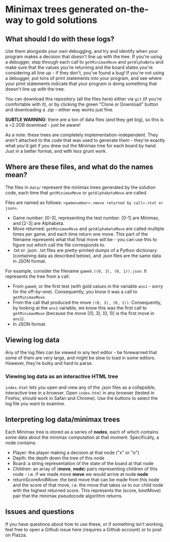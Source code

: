 # Minimax trees generated on-the-way to gold solutions

## What should I do with these logs?
Use them alongside your own debugging, and try and identify when your program makes a decision that doesn't line up with the tree. If you're using a debugger, step through each call to `getMinimaxMove` and `getAlphaBeta` and make sure that the values you're returning and the board states you're considering all line up - if they don't, you've found a bug! If you're not using a debugger, put tons of print statements into your program, and see where your print statements indicate that your program is doing something that doesn't line up with the tree.

You can download this repository (all the files here) either via `git` (if you're comfortable with it), or by clicking the green "Clone or Download" button and downloading a .zip - either way works just fine.

**SUBTLE WARNING**: there are a ton of data files (and they get big), so this is a ~2.2GB download - just be aware!

As a note: these trees are completely implementation-independent. They aren't attached to the code that was used to generate them - they're exactly what you'd get if you drew out the Minimax tree for each board by hand. Just in a better format, and with less grunt work.

## Where are these files, and what do the names mean?
The files in `data/` represent the minimax trees generated by the solution code, each time that `getMinimaxMove` or `getAlphabetaMove` are called.

Files are named as follows: `<gamenumber>.<move returned by call>.<txt or json>`.
- Game number: [0-3], representing the test number. [0-1] are Minimax, and [2-3] are Alphabeta.
- Move returned: `getMinimaxMove` and `getAlphabetaMove` are called multiple times per game, and each time return one move. This part of the filename represents what that final move will be - you can use this to figure out which call the file corresponds to.
- .txt or .json: .txt files are pretty-printed dumps of a Python dictionary (containing data as described below), and .json files are the same data in JSON format.

For example, consider the filename `game0.((0, 3), (0, 1)).json`. It represents the tree from a call:
- From `game0`, or the first test (with gold values in the variable `ans1` - sorry for the off-by-one). Consequently, you know it was a call to `getMinimaxMove`.
- From the call that produced the move `((0, 3), (0, 1))`. Consequently, by looking at the `ans1` variable, we know this was the first call to `getMinimaxMove` (because the move ((0, 3), (0, 1)) is the first move in `ans1`).
- In JSON format.

## Viewing log data
Any of the log files can be viewed in any text editor - be forewarned that some of them are very large, and might be slow to load in some editors. However, they're bulky and hard to parse.

### Viewing log data as an interactive HTML tree
`index.html` lets you open and view any of the .json files as a collapsible, interactive tree in a browser. Open `index.html` in any browser (tested in Firefox, should work in Safari and Chrome). Use the buttons to select the log file you want to examine.

## Interpreting log data/minimax trees
Each Minimax tree is stored as a series of **nodes**, each of which contains some data about the minimax computation at that moment. Specifically, a node contains:
- Player: the player making a decision at that node ("x" or "o")
- Depth: the depth down the tree of this node
- Board: a string representation of the state of the board at that node
- Children: an array of (**move**, **node**) pairs representing children of this node - i.e. if we made move **move** we would arrive at node **node**
- returnScoreAndMove: the best move that can be made from this node and the score of that move, i.e. the move that takes us to our child node with the highest returned score. This represents the (score, bestMove) pair that the minimax pseudocode algorithm returns.

## Issues and questions
If you have questions about how to use these, or if something isn't working, feel free to open a Github issue here (requires a Github account) or to post on Piazza.
